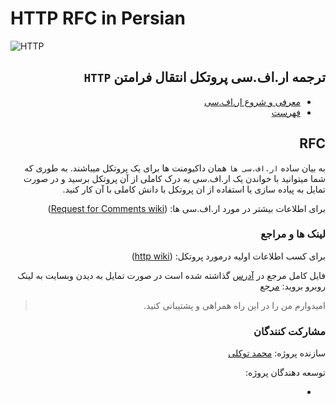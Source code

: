 # HTTP RFC in Persian 

![HTTP](./img/http.png)

<div dir="auto">

## ترجمه ار.اف.سی پروتکل انتقال فرامتن ‍‍`HTTP‍`

- [معرفی و شروع ار.اف.سی](./http_rfc_Persian/Abstract.md#معرفی)
- [فهرست](./http_rfc_Persian/Table-of-Contents.md#فهرست)

## RFC

به بیان ساده `ار.اف.سی ها` همان داکیومنت ها برای یک پروتکل میباشند.
به طوری که شما میتوانید با خواندن یک ار.اف.سی به درک کاملی از آن پروتکل برسید
و در صورت تمایل به پیاده سازی یا استفاده از ان پروتکل با دانش کاملی با آن کار کنید.

برای اطلاعات بیشتر در مورد ار.اف.سی ها:
([Request for Comments wiki](https://en.wikipedia.org/wiki/Request_for_Comments))

### لینک ها و مراجع

برای کسب اطلاعات اولیه درمورد پروتکل:
([http wiki](https://en.wikipedia.org/wiki/Hypertext_Transfer_Protocol))

فایل کامل مرجع در [آدرس](./http_rfc_Original/Hypertext-Transfer-Protocol.txt)
گذاشته شده است در صورت تمایل به دیدن وبسایت به لینک روبرو بروید: [مرجع](https://www.ietf.org/rfc/rfc2068.txt)

> امیدوارم من را در این راه همراهی و پشتیبانی کنید.

### مشارکت کنندگان

سازنده پروژه:
[محمد توکلی](https://github.com/mot3)

توسعه دهندگان پروژه:

-

</div>
